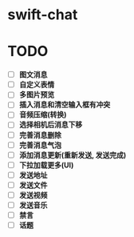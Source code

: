 # swift-chat

# TODO
* [ ] **图文消息**
* [ ] **自定义表情**
* [ ] **多图片预览**
* [ ] **插入消息和清空输入框有冲突**
* [ ] **音频压缩(转换)**
* [ ] **选择相机后消息下移**
* [ ] **完善消息删除**
* [ ] **完善消息气泡**
* [ ] **添加消息更新(重新发送, 发送完成)**
* [ ] **下拉加载更多(UI)**
* [ ] **发送地址**
* [ ] **发送文件**
* [ ] **发送视频**
* [ ] **发送音乐**
* [ ] **禁言**
* [ ] **话题**
